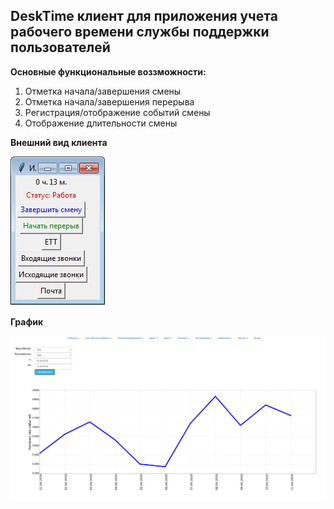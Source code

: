 ## DeskTime клиент для приложения учета рабочего времени службы поддержки пользователей


**Основные функциональные воззможности:**

1. Отметка начала/завершения смены
1. Отметка начала/завершения перерыва
1. Регистрация/отображение событий смены
1. Отображение длительности смены


**Внешний вид клиента**

![Внешний вид](image1.jpg)

**График**

![График](image2.png)

